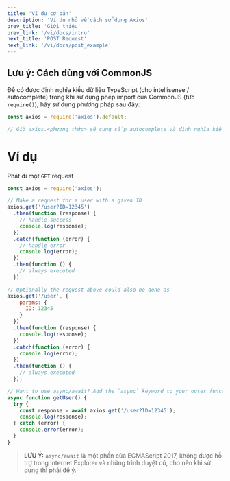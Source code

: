 ```yaml
---
title: 'Ví dụ cơ bản'
description: 'Ví dụ nhỏ về cách sử dụng Axios'
prev_title: 'Giới thiệu'
prev_link: '/vi/docs/intro'
next_title: 'POST Request'
next_link: '/vi/docs/post_example'
---
```


## Lưu ý: Cách dùng với CommonJS
Để có được định nghĩa kiểu dữ liệu TypeScript (cho intellisense / autocomplete) trong khi sử dụng phép import của CommonJS (tức `require()`), hãy sử dụng phương pháp sau đây:

```js
const axios = require('axios').default;

// Giờ axios.<phương thức> sẽ cung cấp autocomplete và định nghĩa kiểu dữ liệu tham số
```

# Ví dụ

Phát đi một `GET` request

```js
const axios = require('axios');

// Make a request for a user with a given ID
axios.get('/user?ID=12345')
  .then(function (response) {
    // handle success
    console.log(response);
  })
  .catch(function (error) {
    // handle error
    console.log(error);
  })
  .then(function () {
    // always executed
  });

// Optionally the request above could also be done as
axios.get('/user', {
    params: {
      ID: 12345
    }
  })
  .then(function (response) {
    console.log(response);
  })
  .catch(function (error) {
    console.log(error);
  })
  .then(function () {
    // always executed
  });  

// Want to use async/await? Add the `async` keyword to your outer function/method.
async function getUser() {
  try {
    const response = await axios.get('/user?ID=12345');
    console.log(response);
  } catch (error) {
    console.error(error);
  }
}
```

> **LƯU Ý:** `async/await` là một phần của ECMAScript 2017, không được hỗ trợ trong Internet Explorer và những trình duyệt cũ, cho nên khi sử dụng thì phải để ý.